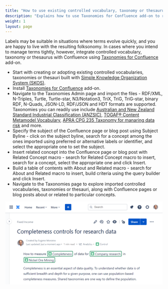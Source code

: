 ```yaml
---
title: "How to use existing controlled vocabulary, taxonomy or thesaurus with Confluence?"
description: "Explains how to use Taxonomies for Confluence add-on to reuse existing controlled vocabulary, taxonomy or thesaurus, such as industry classification scheme, to tag and search for Confluence pages and blog posts."
weight: 1
layout: page
---
```


Labels may be suitable in situations where terms evolve quickly, and you are happy to live with the resulting folksonomy. In cases where you intend to manage terms tightly, however, integrate controlled vocabulary, taxonomy or thesaurus with Confluence using [Taxonomies for Confluence](https://marketplace.atlassian.com/apps/1226218/taxonomies-for-confluence) add-on.

* Start with creating or adopting existing controlled vocabularies, taxonomies or thesauri built with [Simple Knowledge Organization System (SKOS)](https://www.w3.org/2004/02/skos/).
* Install [Taxonomies for Confluence](https://marketplace.atlassian.com/apps/1226218/taxonomies-for-confluence) add-on.
* Navigate to the Taxonomies Admin page and import the files - RDF/XML, N-Triples, Turtle, Turtle-star, N3/Notation3, TriX, TriG, TriG-star, binary RDF, N-Quads, JSON-LD, RDF/JSON and HDT formats are supported. Taxonomies you can readily use include [Australian and New Zealand Standard Industrial Classification (ANZSIC)](https://github.com/cadmiumkitty/anzsic-taxonomy), [TOGAF® Content Metamodel Vocabulary](https://github.com/cadmiumkitty/togaf-content-metamodel-ontology), [APRA CPG 235 Taxonomy for manaring data risk](https://github.com/cadmiumkitty/cpg235-taxonomy) and more.
* Specify the subject of the Confluence page or blog post using Subject Byline - click on the subject byline, search for a concept among the ones imported using preferred or alternative labels or identifier, and select the appropriate one to set the subject.
* Insert related concept into the Confluence page or blog post with Related Concept macro - search for Related Concept macro to insert, search for a concept, select the appropriate one and click Insert.
* Build a table of contents with About and Related macro - search for About and Related macro to insert, build criteria using the query builder and click Insert.
* Navigate to the Taxonomies page to explore imported controlled vocabularies, taxonomies or thesauri, along with Confluence pages or blog posts about or related to particular concepts.

![Using ANZSIC, APRA Data Quality Dimensions and custom investment capabilities taxobnomy for human-readable documentation on Confluence](/images/tfc-faq/using-controlled-vocabulary-or-taxonomy-image.png "Using ANZSIC, APRA CPG 235 Data Quality Dimensions and custom investment capabilities taxonomy for human-readable data quality controls documentation on Confluence.")